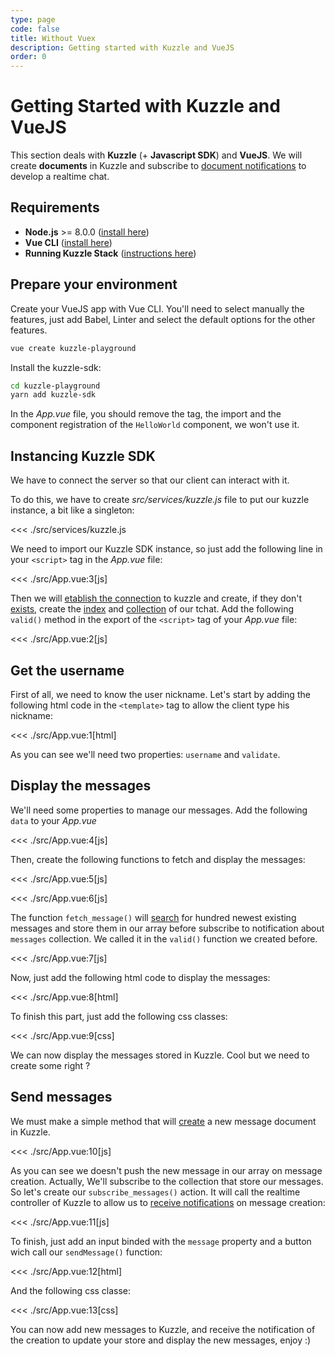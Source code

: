 ```yaml
---
type: page
code: false
title: Without Vuex
description: Getting started with Kuzzle and VueJS
order: 0
---
```



# Getting Started with Kuzzle and VueJS

This section deals with **Kuzzle** (+ **Javascript SDK**) and **VueJS**. We will create **documents** in Kuzzle and subscribe to [document notifications](/sdk/js/6/essentials/realtime-notifications/#document-messages) to develop a realtime chat.

## Requirements

- **Node.js** >= 8.0.0 ([install here](https://nodejs.org/en/download/))
- **Vue CLI** ([install here](https://cli.vuejs.org/guide/installation.html))
- **Running Kuzzle Stack** ([instructions here](/core/1/guides/getting-started/running-kuzzle/))

## Prepare your environment

Create your VueJS app with Vue CLI. You'll need to select manually the features,
just add Babel, Linter and select the default options for the other features. 
```bash
vue create kuzzle-playground
```

Install the kuzzle-sdk: 
```bash
cd kuzzle-playground
yarn add kuzzle-sdk
```

In the _App.vue_ file, you should remove the tag, the import and the component registration of the `HelloWorld` component, we won't use it.

## Instancing Kuzzle SDK

We have to connect the server so that our client can interact with it.

To do this, we have to create _src/services/kuzzle.js_ file to put our kuzzle instance, a bit like a singleton:

<<< ./src/services/kuzzle.js

We need to import our Kuzzle SDK instance, so just add the following line in your `<script>` tag in the _App.vue_ file: 

<<< ./src/App.vue:3[js]

Then we will [etablish the connection](/sdk/js/6/core-classes/kuzzle/connect/) to kuzzle and create, if they don't [exists](sdk/js/6/controllers/index/exists/), create the [index](sdk/js/6/controllers/index/create/) and [collection](sdk/js/6/controllers/collection/create/) of our tchat. 
Add the following `valid()` method in the export of the `<script>` tag of your _App.vue_ file:

<<< ./src/App.vue:2[js]

## Get the username
First of all, we need to know the user nickname. Let's start by adding the following html code in the `<template>` tag to allow the client type his nickname:

<<< ./src/App.vue:1[html]

As you can see we'll need two properties: `username` and `validate`.


## Display the messages

We'll need some properties to manage our messages. Add the following `data` to your _App.vue_

<<< ./src/App.vue:4[js]

Then, create the following functions to fetch and display the messages: 

<<< ./src/App.vue:5[js]

<<< ./src/App.vue:6[js]

The function `fetch_message()` will [search](/sdk/js/6/controllers/document/search/) for hundred newest existing messages and store them in our array before subscribe to notification about `messages` collection. We called it in the `valid()` function we created before.

<<< ./src/App.vue:7[js]

Now, just add the following html code to display the messages:

<<< ./src/App.vue:8[html]

To finish this part, just add the following css classes:

<<< ./src/App.vue:9[css]

We can now display the messages stored in Kuzzle. Cool but we need to create some right ?

## Send messages

We must make a simple method that will [create](/sdk/js/6/controllers/document/create/) a new message document in Kuzzle.

<<< ./src/App.vue:10[js]

As you can see we doesn't push the new message in our array on message creation.
Actually, We'll subscribe to the collection that store our messages.
So let's create our `subscribe_messages()` action. It will call the realtime controller of Kuzzle to allow us to [receive notifications](/sdk/js/6/controllers/realtime/subscribe/) on message creation:

<<< ./src/App.vue:11[js]

To finish, just add an input binded with the `message` property and a button wich call our `sendMessage()` function:

<<< ./src/App.vue:12[html]

And the following css classe: 

<<< ./src/App.vue:13[css]

You can now add new messages to Kuzzle, and receive the notification of the creation to update your store and display the new messages, enjoy :)
